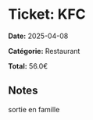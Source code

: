 # Ticket: KFC

**Date:** 2025-04-08

**Catégorie:** Restaurant

**Total:** 56.0€

## Notes

sortie en famille